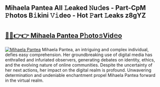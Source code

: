 ## Mihaela Pantea All 𝙻eaked 𝙽u𝚍es - Part-CpM 𝙿hotos B𝚒kini 𝚅𝚒deo - Hot 𝙿art 𝙻eaks z8gYZ

# <h2><a href="http://ld0ikf.urlbe.top/?page=Mihaela+Pantea">🔗🔗👉👉 Mihaela Pantea P𝚑oto𝚜Vid𝚎o</a></h2>

[![Mihaela Pantea](https://i.imgur.com/eBuTRDB.gif)](http://ld0ikf.urlbe.top/?page=Mihaela+Pantea)
Mihaela Pantea, an intriguing and complex individual, defies easy comprehension. Her groundbreaking use of digital media has enthralled and infuriated observers, generating debates on identity, ethics, and the evolving nature of online communities. Despite the uncertainty of her next actions, her impact on the digital realm is profound. Unwavering determination and undeniable enchantment propel Mihaela Pantea forward in the virtual realm.
